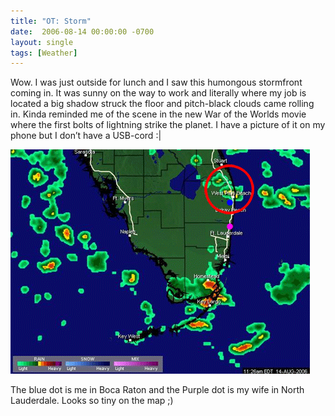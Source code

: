 ```yaml
---
title: "OT: Storm"
date:  2006-08-14 00:00:00 -0700
layout: single
tags: [Weather]
---
```


Wow. I was just outside for lunch and I saw this humongous stormfront coming in. It was sunny on the way to work and literally where my job is located a big shadow struck the floor and pitch-black clouds came rolling in. Kinda reminded me of the scene in the new War of the Worlds movie where the first bolts of lightning strike the planet. I have a picture of it on my phone but I don’t have a USB-cord :\|

![Storm](/images/storm.gif)

The blue dot is me in Boca Raton and the Purple dot is my wife in North Lauderdale. Looks so tiny on the map ;)
